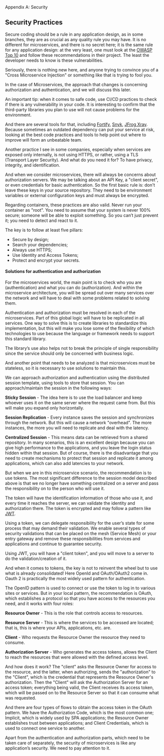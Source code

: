 Appendix A: Security

## Security Practices

Secure coding should be a rule in any application design, as in some branches, they are as crucial as any quality rule you may have. It is no different for microservices, and there is no secret here; it is the same rule for any application design: at the very least, one must look at the [OWASP Top 10](https://owasp.org/www-project-top-ten/) and follow these recommendations in their project. The least the developer needs to know is these vulnerabilities.

Seriously, there is nothing new here, and anyone trying to convince you of a "Cross Microservice Injection" or something like that is trying to fool you.

In the case of Microservices, the approach that changes is concerning authorization and authentication, and we will discuss this later.

An important tip: when it comes to safe code, use CI/CD practices to check if there is any vulnerability in your code. It is interesting to confirm that the third-party libraries you plan to use will not cause problems for the environment.

And there are several tools for that, including [Fortify](https://www.microfocus.com/en-us/solutions/application-security), [Snyk](https://snyk.io/), [JFrog Xray](https://jfrog.com/xray/). Because sometimes an outdated dependency can put your service at risk, looking at the best code practices and tools to help point out where to improve will form an unbeatable team.

Another practice I see in some companies, especially when services are exposed only internally, is not using HTTPS, or rather, using a TLS (Transport Layer Security). And what do you need it for? To have privacy, integrity, and identification.

And when we consider microservices, there will always be concerns about authorization servers. We may be talking about an API Key, a "client secret", or even credentials for basic authentication. So the first basic rule is: don't leave these keys in your source repository. They need to be environment variables or external configuration keys and must always be encrypted.

Regarding containers, these practices are also valid. Never run your container as "root". You need to assume that your system is never 100% secure; someone will be able to exploit something. So you can’t just prevent it; you need to detect and react to it.

The key is to follow at least five pillars:

- Secure by design;
- Search your dependencies;
- Always use HTTPS;
- Use Identity and Access Tokens;
- Protect and encrypt your secrets.

#### Solutions for authentication and authorization

For the microservices world, the main point is to check who you are (authentication) and what you can do (authorization). And within the microservice architecture, you will be spread out over many services over the network and will have to deal with some problems related to solving them.

Authentication and authorization must be resolved in each of the microservices. Part of this global logic will have to be replicated in all services. One way to solve this is to create libraries to standardize this implementation, but this will make you lose some of the flexibility of which technologies to use because the language or framework needs to support this standard library.

The library’s use also helps not to break the principle of single responsibility since the service should only be concerned with business logic.

And another point that needs to be analyzed is that microservices must be stateless, so it is necessary to use solutions to maintain this.

We can approach authorization and authentication using the distributed session template, using tools to store that session. You can approach/maintain the session in the following ways:

**Sticky Session** - The idea here is to use the load balancer and keep whoever uses it on the same server where the request came from. But this will make you expand only horizontally.

**Session Replication** - Every instance saves the session and synchronizes through the network. But this will cause a network "overhead". The more instances, the more you will need to replicate and deal with the latency.

**Centralized Session** - This means data can be retrieved from a shared repository. In many scenarios, this is an excellent design because you can give high performance to the applications, and you leave the login status hidden within that session. But of course, there is the  disadvantage that you need to create mechanisms to protect that session and replicate it among applications, which can also add latencies to your network.

But when we are in this microservice scenario, the recommendation is to use tokens. The most significant difference to the session model described above is that we no longer have something centralized on a server and pass the responsibility on to the person who will use it.

The token will have the identification information of those who use it, and every time it reaches the server, we can validate the identity and authorization there. The token is encrypted and may follow a pattern like [JWT](https://jwt.io/).

Using a token, we can delegate responsibility for the user’s state for some process that may demand their validation. We enable several types of security validations that can be placed on the mesh (Service Mesh) or your entry gateway and remove these responsibilities from services and applications and continue to guarantee security.

Using JWT, you will have a "client token", and you will move to a server to do the validation/creation of it.

And when it comes to tokens, the key is not to reinvent the wheel but to use what is already consolidated! Here OpenId and OAuth/OAuth2 come in. Oauth 2 is practically the most widely used pattern for authentication.

The OpenID pattern is used to connect or use the token to log in to various sites or services. But in your local pattern, the recommendation is OAuth, which establishes a protocol so that you have access to the resources you need, and it works with four roles:

**Resource Owner** - This is the role that controls access to resources.

**Resource Server** - This is where the services to be accessed are located; that is, this is where your APIs, applications, etc. are.

**Client** - Who requests the Resource Owner the resource they need to consume.

**Authorization Server** - Who generates the access tokens, allows the Client to reach the resources that were allowed with the defined access level.

And how does it work? The "client" asks the Resource Owner for access to the resource, and the latter, when authorizing, sends the "authorization" to the "Client", which is the credential that represents the Resource Owner's authorization. Then the "Client" will ask the Authorization Server for an access token; everything being valid, the Client receives its access token, which will be passed on to the Resource Server so that it can consume what was requested.

And there are four types of flows to obtain the access token in the OAuth pattern. We have the Authorization Code, which is the most common one; Implicit, which is widely used by SPA applications; the Resource Owner establishes trust between applications; and Client Credentials, which is used to connect one service to another.

Apart from the authentication and authorization parts, which need to be taken care of separately, the security of microservices is like any application’s security. We need to pay attention to it.